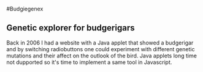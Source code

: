 #Budgiegenex
## Genetic explorer for budgerigars
Back in 2006 I had a website with a Java applet that showed a budgerigar and by switching radiobuttons one could experiment with different genetic mutations and their affect on the outlook of the bird.
Java applets long time not dupported so it's time to implement a same tool in Javascript.